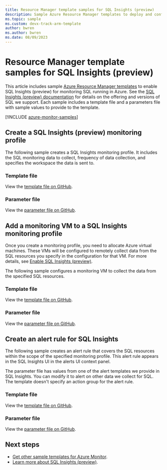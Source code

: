 ```yaml
---
title: Resource Manager template samples for SQL Insights (preview)
description: Sample Azure Resource Manager templates to deploy and configure SQL Insights (preview).
ms.topic: sample
ms.custom: devx-track-arm-template
author: bwren
ms.author: bwren
ms.date: 08/09/2023
---
```


# Resource Manager template samples for SQL Insights (preview)

This article includes sample [Azure Resource Manager templates](/azure/azure-resource-manager/templates/syntax) to enable SQL Insights (preview) for monitoring SQL running in Azure. See the [SQL Insights (preview) documentation](/azure/azure-sql/database/sql-insights-overview) for details on the offering and versions of SQL we support. Each sample includes a template file and a parameters file with sample values to provide to the template.

[!INCLUDE [azure-monitor-samples](../../../includes/azure-monitor-resource-manager-samples.md)]

## Create a SQL Insights (preview) monitoring profile

The following sample creates a SQL Insights monitoring profile. It includes the SQL monitoring data to collect, frequency of data collection, and specifies the workspace the data is sent to.

### Template file

View the [template file on GitHub](https://github.com/microsoft/Application-Insights-Workbooks/blob/master/Workbooks/Workloads/SQL/Create%20new%20profile/CreateNewProfile.armtemplate).

### Parameter file

View the [parameter file on GitHub](https://github.com/microsoft/Application-Insights-Workbooks/blob/master/Workbooks/Workloads/SQL/Create%20new%20profile/CreateNewProfile.parameters.json).

## Add a monitoring VM to a SQL Insights monitoring profile

Once you create a monitoring profile, you need to allocate Azure virtual machines. These VMs will be configured to remotely collect data from the SQL resources you specify in the configuration for that VM. For more details, see [Enable SQL Insights (preview)](/azure/azure-sql/database/sql-insights-enable?view=azuresql&tabs=sqldb).

The following sample configures a monitoring VM to collect the data from the specified SQL resources.

### Template file

View the [template file on GitHub](https://github.com/microsoft/Application-Insights-Workbooks/blob/master/Workbooks/Workloads/SQL/Add%20monitoring%20virtual%20machine/AddMonitoringVirtualMachine.armtemplate).

### Parameter file

View the [parameter file on GitHub](https://github.com/microsoft/Application-Insights-Workbooks/blob/master/Workbooks/Workloads/SQL/Add%20monitoring%20virtual%20machine/AddMonitoringVirtualMachine.parameters.json).

## Create an alert rule for SQL Insights

The following sample creates an alert rule that covers the SQL resources within the scope of the specified monitoring profile. This alert rule appears in the SQL Insights UI in the alerts UI context panel.

The parameter file has values from one of the alert templates we provide in SQL Insights. You can modify it to alert on other data we collect for SQL. The template doesn't specify an action group for the alert rule.

### Template file

View the [template file on GitHub](https://github.com/microsoft/Application-Insights-Workbooks/blob/master/Workbooks/Workloads/Alerts/log-metric-noag.armtemplate).

### Parameter file

View the [parameter file on GitHub](https://github.com/microsoft/Application-Insights-Workbooks/blob/master/Workbooks/Workloads/Alerts/sql-cpu-utilization-percent.parameters.json).

## Next steps

* [Get other sample templates for Azure Monitor](../resource-manager-samples.md).
* [Learn more about SQL Insights (preview)](/azure/azure-sql/database/sql-insights-overview).
